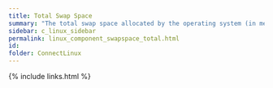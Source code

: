 ```yaml
---
title: Total Swap Space
summary: "The total swap space allocated by the operating system (in megabytes)."
sidebar: c_linux_sidebar
permalink: linux_component_swapspace_total.html
id:
folder: ConnectLinux
---
```


{% include links.html %}
